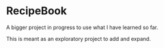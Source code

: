 # RecipeBook
A bigger project in progress to use what I have learned so far.

This is meant as an exploratory project to add and expand.
